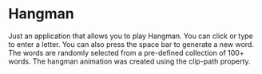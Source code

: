# Hangman

Just an application that allows you to play Hangman. You can click or type to enter a letter. You can also press the space bar to generate a new word. The words are randomly selected from a pre-defined collection of  100+ words. The hangman animation was created using the clip-path property.
